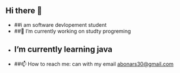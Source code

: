 ## Hi there 👋
- ##i am  software devlopement student
- ##🔭 I’m currently working on studty progreming
- ## I’m currently learning java 
- ##📫 How to reach me:  can with my email
abonars30@gmail.com
<!--
#### i am  software devlopement student

Here are some ideas to get you started:

- ####🔭 I’m currently working on studty progreming
- #### I’m currently learning egypt
- 👯 I’m looking to collaborate 
- 🤔 I’m looking for help with ...
- 💬 Ask me about ...
- ####📫 How to reach me: with my email
abonars30@gmail.com
- 😄 Pronouns: ...
- ⚡ Fun fact: ...
-->
